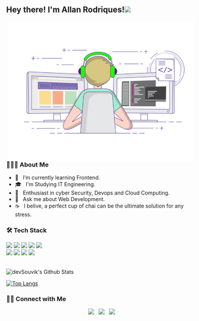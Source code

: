 <h2> Hey there! I'm Allan Rodriques!<img src="https://github.com/souvikguria98/souvikguria98/blob/master/Hi.gif" width="20"></h2>
<img align="right" alt="GIF" src="https://raw.githubusercontent.com/devSouvik/devSouvik/master/gif3.gif" width="500"/>


<h3> 👨🏻‍💻 About Me </h3>

- 🔭 &nbsp;  I’m currently learning Frontend.
- 🎓 &nbsp;  I'm Studying IT Engineering.
- 🌱 &nbsp;  Enthusiast in cyber Security, Devops and Cloud Computing.
- 💬 &nbsp;  Ask me about Web Development.
- ☕ &nbsp; I belive, a perfect cup of chai can be the ultimate solution for any stress. 

<h3>🛠 Tech Stack </h3>

<img src="https://img.shields.io/badge/html%205-grey?style=for-the-badge&logo=html5&logoColor=white&labelColor=8E2DE2"> <img src="https://img.shields.io/badge/css3%20-grey?style=for-the-badge&logo=css3&logoColor=white&labelColor=8E2DE2"> <img src="https://img.shields.io/badge/-JavaScript-grey?style=for-the-badge&logo=javascript&logoColor=white&labelColor=8E2DE2"> <img src="https://img.shields.io/badge/-bootstrap-grey?style=for-the-badge&logo=bootstrap&logoColor=white&labelColor=8E2DE2">  <img src="https://img.shields.io/badge/ReactJS%20-grey?style=for-the-badge&logo=react&logoColor=white&labelColor=8E2DE2">
<br>
<img src="https://img.shields.io/badge/C%20-grey?style=for-the-badge&logo=c&logoColor=white&labelColor=8E2DE2">
<img src="https://img.shields.io/badge/-python-grey?style=for-the-badge&logo=python&logoColor=white&labelColor=8E2DE2"> <img src="https://img.shields.io/badge/-git-grey?style=for-the-badge&logo=git&logoColor=white&labelColor=8E2DE2"> <img src="https://img.shields.io/badge/-github-grey?style=for-the-badge&logo=github&logoColor=white&labelColor=8E2DE2">


<br>

<img align="center" src="https://github-readme-stats.vercel.app/api?username=Allanrodriques&include_all_commits=true&count_private=true&show_icons=true&line_height=20&title_color=7A7ADB&icon_color=2234AE&text_color=D3D3D3&bg_color=0,000000,130F40" alt="devSouvik's Github Stats">

</br>

[![Top Langs](https://github-readme-stats.vercel.app/api/top-langs/?username=Allanrodriques&layout=compact&text_color=daf7dc&bg_color=151515)](https://github.com/Allanrodriques/github-readme-stats)

<h3> 🤝🏻 Connect with Me </h3>

<p align="center">
&nbsp; <a href="https://twitter.com/Allan__2001" target="_blank" rel="noopener noreferrer"><img src="https://img.icons8.com/plasticine/100/000000/twitter.png" width="50" /></a> 
&nbsp; <a href="https://www.instagram.com/imallannnn/" target="_blank" rel="noopener noreferrer"><img src="https://img.icons8.com/plasticine/100/000000/instagram-new.png" width="50" /></a>  
&nbsp; <a href="mailto:allanrodriques2001@gmail.com" target="_blank" rel="noopener noreferrer"><img src="https://img.icons8.com/plasticine/100/000000/gmail.png"  width="50" /></a>
</p>
